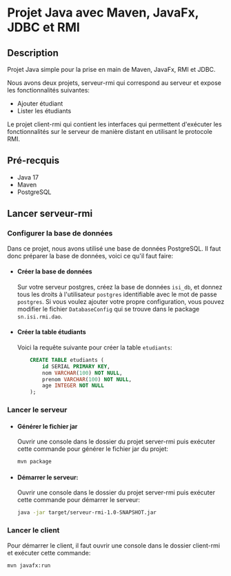 # Projet Java avec Maven, JavaFx, JDBC et RMI

## Description

Projet Java simple pour la prise en main de Maven, JavaFx, RMI et JDBC. 

Nous avons deux projets, serveur-rmi qui correspond au serveur et expose les fonctionnalités suivantes:
- Ajouter étudiant
- Lister les étudiants

Le projet client-rmi qui contient les interfaces qui permettent d'exécuter les fonctionnalités sur le serveur de manière distant en utilisant le protocole RMI.

## Pré-recquis
- Java 17
- Maven
- PostgreSQL

## Lancer serveur-rmi

### Configurer la base de données

Dans ce projet, nous avons utilisé une base de données PostgreSQL. Il faut donc préparer la base de données, voici ce qu'il faut faire:

- #### Créer la base de données
    Sur votre serveur postgres, créez la base de données ```isi_db```, et donnez tous les droits à l'utilisateur ```postgres``` identifiable avec le mot de passe ```postgres```. Si vous voulez ajouter votre propre configuration, vous pouvez modifier le fichier ```DatabaseConfig``` qui se trouve dans le package ```sn.isi.rmi.dao```.

- #### Créer la table étudiants
    Voici la requête suivante pour créer la table ```etudiants```:

    ```sql
        CREATE TABLE etudiants (
            id SERIAL PRIMARY KEY,
            nom VARCHAR(100) NOT NULL,
            prenom VARCHAR(100) NOT NULL,
            age INTEGER NOT NULL
        );
    ```

### Lancer le serveur

- #### Générer le fichier jar
    Ouvrir une console dans le dossier du projet server-rmi puis exécuter cette commande pour générer le fichier jar du projet:

    ```bash
    mvn package
    ```

- #### Démarrer le serveur:
    Ouvrir une console dans le dossier du projet server-rmi puis exécuter cette commande pour démarrer le serveur:

    ```bash
    java -jar target/serveur-rmi-1.0-SNAPSHOT.jar
    ```

### Lancer le client    
Pour démarrer le client, il faut ouvrir une console dans le dossier client-rmi et exécuter cette commande:

```bash
mvn javafx:run
```
